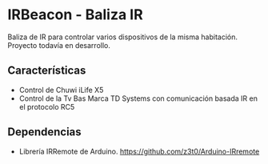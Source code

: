 ﻿# IRBeacon - Baliza IR

Baliza de IR para controlar varios dispositivos de la misma habitación.
Proyecto todavía en desarrollo.

## Características
- Control de Chuwi iLife X5
- Control de la Tv Bas Marca TD Systems con comunicación basada IR en el protocolo RC5

## Dependencias
- Librería IRRemote de Arduino. https://github.com/z3t0/Arduino-IRremote
